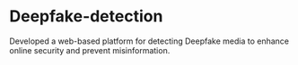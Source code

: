 # Deepfake-detection
Developed a web-based platform for detecting Deepfake media to enhance online security and prevent misinformation.
